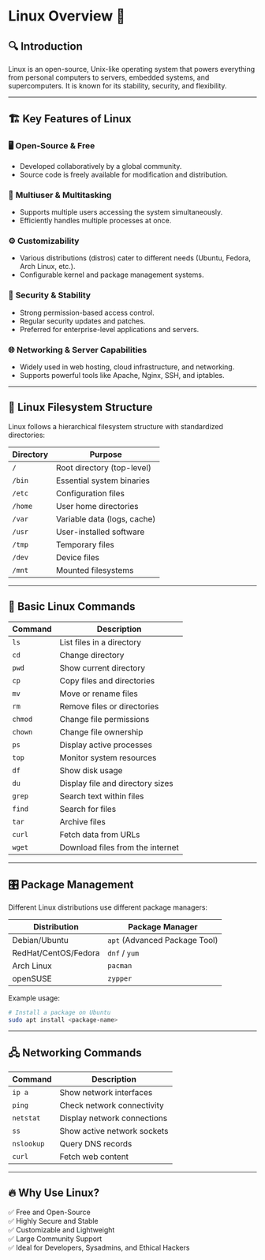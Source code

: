 # Linux Overview 🐧

## 🔍 **Introduction**
Linux is an open-source, Unix-like operating system that powers everything from personal computers to servers, embedded systems, and supercomputers. It is known for its stability, security, and flexibility.

---

## 🏗️ **Key Features of Linux**

### 🖥️ **Open-Source & Free**
- Developed collaboratively by a global community.
- Source code is freely available for modification and distribution.

### 🔄 **Multiuser & Multitasking**
- Supports multiple users accessing the system simultaneously.
- Efficiently handles multiple processes at once.

### ⚙️ **Customizability**
- Various distributions (distros) cater to different needs (Ubuntu, Fedora, Arch Linux, etc.).
- Configurable kernel and package management systems.

### 🔐 **Security & Stability**
- Strong permission-based access control.
- Regular security updates and patches.
- Preferred for enterprise-level applications and servers.

### 🌐 **Networking & Server Capabilities**
- Widely used in web hosting, cloud infrastructure, and networking.
- Supports powerful tools like Apache, Nginx, SSH, and iptables.

---

## 📂 **Linux Filesystem Structure**
Linux follows a hierarchical filesystem structure with standardized directories:

| Directory | Purpose |
|-----------|---------|
| `/`       | Root directory (top-level) |
| `/bin`    | Essential system binaries |
| `/etc`    | Configuration files |
| `/home`   | User home directories |
| `/var`    | Variable data (logs, cache) |
| `/usr`    | User-installed software |
| `/tmp`    | Temporary files |
| `/dev`    | Device files |
| `/mnt`    | Mounted filesystems |

---

## 🔧 **Basic Linux Commands**

| Command | Description |
|---------|------------|
| `ls`   | List files in a directory |
| `cd`   | Change directory |
| `pwd`  | Show current directory |
| `cp`   | Copy files and directories |
| `mv`   | Move or rename files |
| `rm`   | Remove files or directories |
| `chmod` | Change file permissions |
| `chown` | Change file ownership |
| `ps`   | Display active processes |
| `top`  | Monitor system resources |
| `df`   | Show disk usage |
| `du`   | Display file and directory sizes |
| `grep` | Search text within files |
| `find` | Search for files |
| `tar`  | Archive files |
| `curl` | Fetch data from URLs |
| `wget` | Download files from the internet |

---

## 🎛️ **Package Management**
Different Linux distributions use different package managers:

| Distribution | Package Manager |
|-------------|----------------|
| Debian/Ubuntu | `apt` (Advanced Package Tool) |
| RedHat/CentOS/Fedora | `dnf` / `yum` |
| Arch Linux | `pacman` |
| openSUSE | `zypper` |

Example usage:
```bash
# Install a package on Ubuntu
sudo apt install <package-name>
```

---

## 🖧 **Networking Commands**

| Command | Description |
|---------|------------|
| `ip a`  | Show network interfaces |
| `ping`  | Check network connectivity |
| `netstat` | Display network connections |
| `ss`    | Show active network sockets |
| `nslookup` | Query DNS records |
| `curl`  | Fetch web content |

---

## 🔥 **Why Use Linux?**
✅ Free and Open-Source  
✅ Highly Secure and Stable  
✅ Customizable and Lightweight  
✅ Large Community Support  
✅ Ideal for Developers, Sysadmins, and Ethical Hackers  
